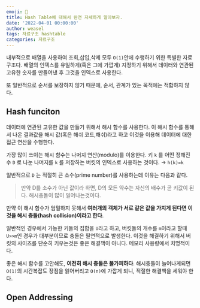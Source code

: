 ```yaml
---
emoji: 📓
title: Hash Table에 대해서 완전 자세하게 알아보자.
date: '2022-04-01 00:00:00'
author: weasel
tags: 자료구조 hashtable
categories: 자료구조
---
```

내부적으로 배열을 사용하여 조회,삽입,삭제 모두 `O(1)`안에 수행하기 위한 특별한 자료구조다. 배열의 인덱스를 유일하게(혹은 그에 가깝게) 지정하기 위해서 데이터와 연관된 고유한 숫자를 만들어낸 후 그것을 인덱스로 사용한다.

또 일반적으로 순서를 보장하지 않기 때문에, 순서, 관계가 있는 목적에는 적합하지 않다.

## Hash funciton

데이터에 연관된 고유한 값을 만들기 위해서 해시 함수를 사용한다. 이 해시 함수를 통해서 나온 결과값을 해시 값(혹은 해쉬 코드,해쉬)라고 하고 이것을 이용해 데이터에 대한 접근 연산을 수행한다.

가장 많이 쓰이는 해시 함수는 나머지 연산(modulo)를 이용한다. 키 `k` 를 어떤 정해진 수 `D` 로 나눈 나머지를 `k` 를 저장하는 버킷의 인덱스로 사용하는 것이다. 
→ `h(k)=k`

일반적으로 `D` 는 적절히 큰 소수(prime number)를 사용하는데 이유는 다음과 같다. 
>만약 D를 소수가 아닌 값이라 하면, D의 모든 약수는 자신의 배수가 곧 키값이 된다. 해시충돌이 많이  일어나는것이다.

만약 이 해시 함수가 엄밀하지 못해서 **여러개의 객체가 서로 같은 값을 가지게 된다면 이것을 해시 충돌(hash collision)이라고 한다**. 

일반적인 경우에서 가능한 키들의 집합을 `U`라고 하고, 버킷들의 개수를 `m`이라고 할때 `U>>m`인 경우가 대부분이므로 충돌은 필연적으로 발생한다. 이것을 해결하기 위해서 버킷의 사이즈를 단순히 키우는것은 좋은 해결책이 아니다. 메모리 사용량에서 치명적이다.

좋은 해시 함수를 고안해도, **여전히 해시 충돌은 불가피하다**. 해시충돌이 늘어나게되면 `O(1)`의 시간복잡도 장점을 잃어버리고 `O(n)`에 가깝게 되니, 적절한 해결책을 세워야 한다.

## Open Addressing
